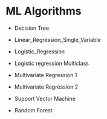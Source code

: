 # ML Algorithms

- Decision Tree

- Linear_Regression_Single_Variable

- Logistic_Regression

- Logistic regression Multiclass

- Multivariate Regression 1

- Multivariate Regression 2

- Support Vector Machine

- Random Forest
